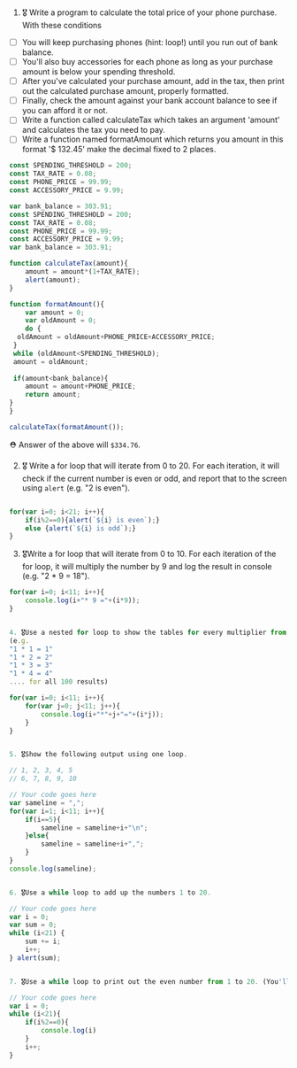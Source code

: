 1. 🎖 Write a program to calculate the total price of your phone purchase. With these conditions
 * [ ] You will keep purchasing phones (hint: loop!) until you run out of bank balance.
 * [ ] You'll also buy accessories for each phone as long as your purchase amount is below your spending threshold.
 * [ ] After you've calculated your purchase amount, add in the tax, then print out the calculated purchase amount, properly formatted.
 * [ ] Finally, check the amount against your bank account balance to see if you can afford it or not.
 * [ ] Write a function called calculateTax which takes an argument 'amount' and calculates the tax you need to pay.
 * [ ] Write a function named formatAmount which returns you amount in this format '$ 132.45' make the decimal fixed to 2 places.
```js
const SPENDING_THRESHOLD = 200;
const TAX_RATE = 0.08;
const PHONE_PRICE = 99.99;
const ACCESSORY_PRICE = 9.99;

var bank_balance = 303.91;
const SPENDING_THRESHOLD = 200;
const TAX_RATE = 0.08;
const PHONE_PRICE = 99.99;
const ACCESSORY_PRICE = 9.99;
var bank_balance = 303.91;

function calculateTax(amount){
    amount = amount*(1+TAX_RATE);
    alert(amount);
}

function formatAmount(){
    var amount = 0;
    var oldAmount = 0;
    do {
  oldAmount = oldAmount+PHONE_PRICE+ACCESSORY_PRICE;
 }  
 while (oldAmount<SPENDING_THRESHOLD);
 amount = oldAmount;
 
 if(amount<bank_balance){
    amount = amount+PHONE_PRICE;
    return amount;
}
}

calculateTax(formatAmount());
```
 ⛑ Answer of the above will `$334.76`.


2. 🎖 Write a for loop that will iterate from 0 to 20. For each iteration, it will check if the current number is even or odd, and report that to the screen using `alert` (e.g. "2 is even").
```js

for(var i=0; i<21; i++){
    if(i%2==0){alert(`${i} is even`);}
    else {alert(`${i} is odd`);}
}
```


3. 🎖Write a for loop that will iterate from 0 to 10. For each iteration of the for loop, it will multiply the number by 9 and log the result in console (e.g. "2 * 9 = 18").
```js
for(var i=0; i<11; i++){
    console.log(i+"* 9 ="+(i*9));
}


4. 🎖Use a nested for loop to show the tables for every multiplier from 1 to 10 (100 results total).
(e.g.
"1 * 1 = 1"
"1 * 2 = 2"
"1 * 3 = 3"
"1 * 4 = 4"
.... for all 100 results)

for(var i=0; i<11; i++){
    for(var j=0; j<11; j++){
        console.log(i+"*"+j+"="+(i*j));
    }
}


5. 🎖Show the following output using one loop.

// 1, 2, 3, 4, 5
// 6, 7, 8, 9, 10

// Your code goes here
var sameline = ",";
for(var i=1; i<11; i++){
    if(i==5){
        sameline = sameline+i+"\n";
    }else{
        sameline = sameline+i+",";
    }
}
console.log(sameline);


6. 🎖Use a while loop to add up the numbers 1 to 20.

// Your code goes here
var i = 0;
var sum = 0;
while (i<21) {
    sum += i;
    i++;
} alert(sum);


7. 🎖Use a while loop to print out the even number from 1 to 20. (You'll need Modulus for this. And an IF Statement.)

// Your code goes here
var i = 0;
while (i<21){
    if(i%2==0){
        console.log(i)
    }
    i++;
}
